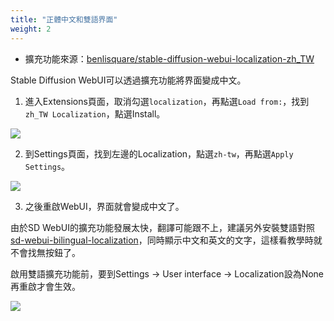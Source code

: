 ```yaml
---
title: "正體中文和雙語界面"
weight: 2
---
```


- 擴充功能來源：[benlisquare/stable-diffusion-webui-localization-zh_TW](https://github.com/benlisquare/stable-diffusion-webui-localization-zh_TW)

Stable Diffusion WebUI可以透過擴充功能將界面變成中文。

1. 進入Extensions頁面，取消勾選`localization`，再點選`Load from:`，找到`zh_TW Localization`，點選Install。

![](../../images/localizations-1.webp)

2. 到Settings頁面，找到左邊的Localization，點選`zh-tw`，再點選`Apply Settings`。

![](../../images/localizations-2.webp)

3. 之後重啟WebUI，界面就會變成中文了。

由於SD WebUI的擴充功能發展太快，翻譯可能跟不上，建議另外安裝雙語對照[sd-webui-bilingual-localization](https://github.com/journey-ad/sd-webui-bilingual-localization)，同時顯示中文和英文的文字，這樣看教學時就不會找無按鈕了。

啟用雙語擴充功能前，要到Settings → User interface → Localization設為None再重啟才會生效。

![](../../images/localizations-3.webp)
